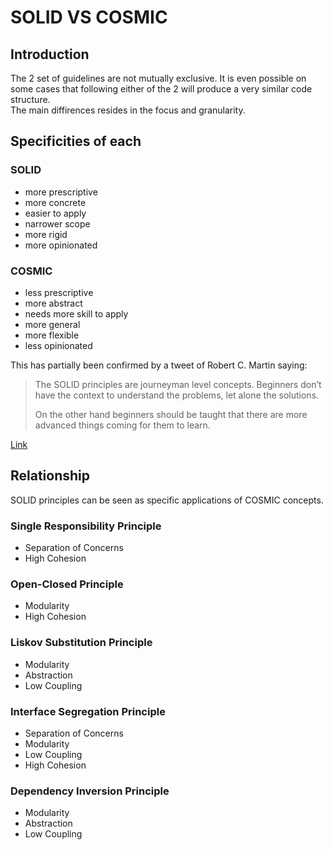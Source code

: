# SOLID VS COSMIC

## Introduction

The 2 set of guidelines are not mutually exclusive. It is even possible on some 
cases that following either of the 2 will produce a very similar code structure.  
The main diffirences resides in the focus and granularity.

## Specificities of each

### SOLID

- more prescriptive
- more concrete
- easier to apply
- narrower scope
- more rigid
- more opinionated

### COSMIC

- less prescriptive
- more abstract
- needs more skill to apply
- more general
- more flexible
- less opinionated

This has partially been confirmed by a tweet of Robert C. Martin saying:

> The SOLID principles are journeyman level concepts. Beginners don’t have the context to understand the problems, let alone the solutions.
> 
> On the other hand beginners should be taught that there are more advanced things coming for them to learn.

[Link](https://twitter.com/unclebobmartin/status/1686347850756603904?t=a8VVVwYMAjP6xtzbmOK7-g&s=33)

## Relationship

SOLID principles can be seen as specific applications of COSMIC concepts.


### Single Responsibility Principle
- Separation of Concerns
- High Cohesion

### Open-Closed Principle
- Modularity
- High Cohesion

### Liskov Substitution Principle
- Modularity
- Abstraction
- Low Coupling

### Interface Segregation Principle
- Separation of Concerns
- Modularity
- Low Coupling
- High Cohesion

### Dependency Inversion Principle
- Modularity
- Abstraction
- Low Coupling
